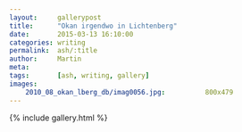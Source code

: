 ```yaml
---
layout:     gallerypost
title:      "Okan irgendwo in Lichtenberg"
date:       2015-03-13 16:10:00
categories: writing
permalink:  ash/:title
author:     Martin
meta:       
tags:       [ash, writing, gallery]
images:
    2010_08_okan_lberg_db/imag0056.jpg:          800x479
---
```


{% include gallery.html %}